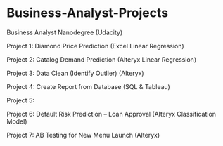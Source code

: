 # Business-Analyst-Projects
Business Analyst Nanodegree (Udacity)

Project 1: Diamond Price Prediction (Excel Linear Regression)

Project 2: Catalog Demand Prediction (Alteryx Linear Regression)

Project 3: Data Clean (Identify Outlier) (Alteryx)

Project 4: Create Report from Database (SQL & Tableau) 

Project 5:

Project 6: Default Risk Prediction – Loan Approval (Alteryx Classification Model) 

Project 7: AB Testing for New Menu Launch (Alteryx)
